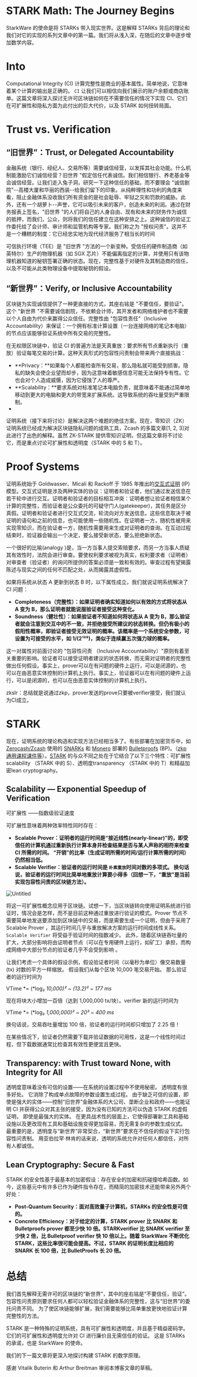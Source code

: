 # STARK Math: The Journey Begins

StarkWare 的使命是将 STARKs 带入现实世界。这是解释 STARKs 背后的理论和我们对它的实现的系列文章中的第一篇。我们将从浅入深，在随后的文章中逐步增加数学内容。

# Into

Computational Integrity (CI) 计算完整性是商业的基本属性。简单地说，它意味着某个计算的输出是正确的。 `CI` 让我们可以相信向我们展示的账户余额或商店账单。这篇文章将深入探讨无许可区块链如何在不需要信任的情况下实现 CI、它们在可扩展性和隐私方面为此付出的巨大代价，以及 STARK 如何扭转局面。

# Trust vs. Verification

## “旧世界”：**Trust, or Delegated Accountability**

金融系统（银行、经纪人、交易所等）需要诚信经营，以发挥其社会功能。什么机制能激励它们诚信经营？旧世界 "假定信任代表诚信。我们相信银行、养老基金等会诚信经营。让我们走入兔子洞，研究一下这种信任的基础，而不要理会 "诚信剧院"--高楼大厦和华丽的西装--给我们留下的印象。从纯粹理性和功利的角度来看，阻止金融体系没收我们所有资金的是社会耻辱、牢狱之灾和罚款的威胁。此外，还有一个胡萝卜--声誉，它可以吸引未来的客户，创造未来的利润。通过在财务报表上签名，"旧世界 "的人们将自己的人身自由、现有和未来的财务作为诚信的抵押，而我们，公众，则将我们的信任建立在这种安排之上。这种诚信的验证工作委托给了会计师、审计师和监管机构等专家。我们称之为 "授权问责"。这并不是一个糟糕的制度：它已经忠实地为现代经济服务了相当长的时间

可信执行环境（TEE）是 "旧世界 "方法的一个新变种。受信任的硬件制造商（如英特尔）生产的物理机器（如 SGX 芯片）不能偏离指定的计算，并使用只有该物理机器知道的秘钥签署正确的状态。现在，完整性基于对硬件及其制造商的信任，以及不可能从此类物理设备中提取秘钥的假设。

## “新世界”：**Verify, or Inclusive Accountability**

区块链为实现诚信提供了一种更直接的方式，其座右铭是 "不要信任，要验证"。这个 "新世界 "不需要诚信剧院，不依赖会计师，其开发者和网络维护者也不需要以个人自由为代价来赢得公众信任。完整性由 "包容性责任"（Inclusive Accountability）来保证：一个拥有标准计算设置（一台连接网络的笔记本电脑）的节点应该能够验证系统中所有交易的完整性。

在无权限区块链中，验证 CI 的普遍方法是天真重放：要求所有节点重新执行（重放）验证每笔交易的计算。这种天真形式的包容性问责制会带来两个直接挑战：

- **Privacy：**如果每个人都能检查所有交易，那么隐私就可能受到损害。隐私的缺失会使企业望而却步，因为这意味着敏感信息可能无法保持专有性。它也会对个人造成威慑，因为它侵蚀了人的尊严。
- **Scalability：**要求系统对标准笔记本电脑负责，就意味着不能通过简单地移动到更大的电脑和更大的带宽来扩展系统。这导致系统的吞吐量受到严重限制。
- 

证明系统（接下来将讨论）是解决这两个难题的绝佳方案。现在，零知识（ZK）证明系统已经成为解决区块链隐私问题的成熟工具，Zcash 的多篇文章[1, 2, 3]对此进行了出色的解释。虽然 ZK-STARK 提供零知识证明，但这篇文章将不讨论它，而是重点讨论可扩展性和透明度（STARK 中的 S 和 T）。

# **Proof Systems**

证明系统始于 Goldwasser、Micali 和 Rackoff 于 1985 年推出的[交互式证明](https://en.wikipedia.org/wiki/Interactive_proof_system) (IP) 模型。交互式证明是涉及两种实体的协议：证明者和验证者，他们通过发送信息在若干轮中进行交互。证明者和验证者的目标相互冲突：证明者想让验证者相信某个计算的完整性，而验证者是公众委托的可疑守门人(gatekeeper)，其任务是区分真假。证明者和验证者进行交互式交流，轮流向对方发送信息。这些信息取决于被证明的语句和之前的信息，也可能使用一些随机性。在证明者一方，随机性被用来实现零知识，而在验证者一方，随机性需要用来生成对证明者的查询。在互动过程结束时，验证器会输出一个决定，要么接受新状态，要么拒绝新状态。

一个很好的比喻(analogy )是，当一方当事人提交索赔要求，而另一方当事人质疑其有效性时，法院会进行审查。要使权利要求被视为真实，权利要求者（证明者）对审查者（验证者）的询问所提供的答案必须是一致和有效的。审查过程有望揭露陈述与现实之间的任何不匹配之处，从而揭露其虚假性。 

如果将系统从状态 A 更新到状态 B 时，以下属性成立，我们就说证明系统解决了 CI 问题：

- **Completeness（完整性）：如果证明者确实知道如何以有效的方式将状态从 A 变为 B，那么证明者就能说服验证者接受这种变化。**
- **Soundness（健壮性）：如果验证者不知道如何将状态从 A 变为 B，那么验证者就会注意到交互中的不一致，并拒绝接受所建议的状态转换。但仍有极小的假阳性概率，即验证者接受无效证明的概率。该概率是一个系统安全参数，可设置为可接受的水平，如 1/(2¹²⁸)，类似于连续赢五次强力球的概率。**

这一对属性对前面讨论的 "包容性问责 （Inclusive Accountability）"原则有着至关重要的影响。验证者可以接受证明者建议的状态转换，而无需对证明者的完整性做出任何假设。事实上，prover可以在有问题的硬件上运行，可以是闭源的，也可以在由恶意实体控制的计算机上执行。事实上，验证器可以在有问题的硬件上运行，可以是闭源的，也可以在由恶意实体控制的计算机上执行。

zkslr：总结就是说通过zkp，prover发送的prove只要被verifier接受，我们就认为CI成立。

# **STARK**

现在，证明系统的理论构造和实现方法已经相当多了。有些部署在加密货币中，如 [Zerocash/Zcash](https://z.cash/) 使用的 [SNARKs](https://z.cash/learn/what-are-zk-snarks/) 和 [Monero](https://www.getmonero.org/) 部署的 [Bulletproofs](https://eprint.iacr.org/2017/1066) (BP)。（[zkp通用课程课件等](https://zkp.science/)）。[STARK](https://eprint.iacr.org/2018/046) 的与众不同之处在于它结合了以下三个特性：可扩展性scalability （STARK 中的 S）、透明度transparency （STARK 中的 T）和精益加密lean cryptography。

## **Scalability — Exponential Speedup of Verification**

可扩展性 ——指数级验证速度

可扩展性意味着两种效率特性同时存在：

- **Scalable Prover：证明者的运行时间是“接近线性(nearly-linear)”的，即受信任的计算机通过重新执行计算本身并检查结果是否与某人声称的相符来检查 CI 所需的时间。 “开销”的比率（生成证明所需的时间/运行计算所需的时间）仍然相当低。**
- **Scalable Verifier：验证者的运行时间是 `朴素重放`时间对数的多项式。 换句话说，验证者的运行时间比简单地重放计算要小得多（回想一下，“重放”是当前实现包容性问责的区块链方法）。**

![Untitled](STARK%20Math%20The%20Journey%20Begins%205c64321f13c7433c8bf846eb3138dbb5/Untitled.png)

将这一可扩展性概念应用于区块链。试想一下，当区块链转向使用证明系统进行验证时，情况会是怎样，而不是目前这种通过重放进行验证的模式。Prover 节点不需要简单地发送要添加到区块链中的交易，而是需要生成一个证明，但由于采用了Scalable Prover ，其运行时间几乎与重放解决方案的运行时间成线性关系。 `Scalable Verifier` 将受益于验证时间的指数减少。 此外，随着区块链吞吐量的扩大，大部分影响将由证明者节点（可以在专用硬件上运行，如矿工）承担，而构成网络中大部分节点的验证者几乎不会受到影响 。

让我们考虑一个具体的假设示例，假设验证者时间（以毫秒为单位）像交易数量 (tx) 对数的平方一样缩放。 假设我们从每个区块 10,000 笔交易开始。 那么验证者的运行时间为

VTime *= (*log₂ *10,000)² ~ (13.2)² ~ 177 ms*

现在将块大小增加一百倍（达到 1,000,000 tx/块）。verifier 新的运行时间为

VTime *= (*log₂ *1,000,000)² ~ 20² ~ 400 ms*

换句话说，交易吞吐量增加 100 倍，验证者的运行时间却只增加了 2.25 倍！

在某些情况下，验证者仍然需要下载并验证数据的可用性，这是一个线性时间过程，但下载数据通常比检查其有效性更便宜且更快。

## **Transparency: with Trust toward None, with Integrity for All**

透明度意味着没有可信的设置——在系统的设置过程中不使用秘密。 透明度有很多好处。 它消除了构成单点故障的参数设置生成过程。 由于缺乏可信的设置，即使是强大的实体——控制“旧世界”金融体系的大公司、垄断企业和政府——也能证明 CI 并获得公众对其主张的接受，因为没有已知的方法可以伪造 STARK 的虚假证明， 即使是最强大的实体。 在更具战术性的层面上，它使得部署新工具和基础设施以及更改现有工具和基础设施变得更加容易，而无需复杂的参数生成仪式。 最重要的是，透明度与“新世界”非常契合，“新世界”要求在不信任的假设下实行包容性问责制。 用亚伯拉罕·林肯的话来说，透明的系统允许对任何人都信任，对所有人都诚信。

## **Lean Cryptography: Secure & Fast**

STARK 的安全性基于最基本的加密假设：存在安全的加密和抗碰撞哈希函数。如今，这些基元中有许多已作为硬件指令存在，而精简的加密技术还能带来另外两个好处：

- **Post-Quantum Security：面对高效量子计算机，STARKs 的安全性是可信的。**
- **Concrete Efficiency：对于给定的计算，STARK prover 比 SNARK 和 Bulletproofs prover 都至少快 10 倍。STARKverifier 比 SNARK verifier 至少快 2 倍，比 Bulletproof verifier 快 10 倍以上。随着 StarkWare 不断优化 STARK，这些比率很可能会提高。不过，STARK 的证明长度比相应的 SNARK 长 100 倍，比 BulletProofs 长 20 倍。**

# 总结

我们首先解释无需许可的区块链的“新世界”，其中的座右铭是“不要信任，验证”。 包容性问责原则要求任何人都可以轻松验证金融体系的完整性，这与“旧世界”的委托问责不同。 为了使区块链能够扩展，我们需要能够比简单重放更快地验证计算完整性的方法。

STARK 是一种特殊的证明系统，具有可扩展性和透明度，并且基于精益密码学。 它们的可扩展性和透明度允许对 CI 进行廉价且无需信任的验证。 这是 STARKs 的承诺，也是 StarkWare 的使命。

我们的下一篇文章将更深入地探讨构建 STARK 的数学原理。

感谢 Vitalik Buterin 和 Arthur Breitman 审阅本博客文章的草稿。